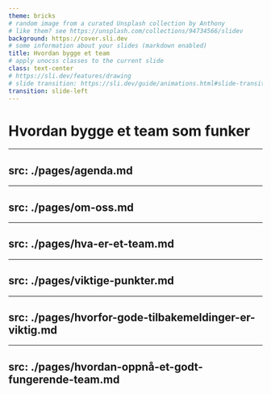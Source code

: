 ```yaml
---
theme: bricks
# random image from a curated Unsplash collection by Anthony
# like them? see https://unsplash.com/collections/94734566/slidev
background: https://cover.sli.dev
# some information about your slides (markdown enabled)
title: Hvordan bygge et team
# apply unocss classes to the current slide
class: text-center
# https://sli.dev/features/drawing
# slide transition: https://sli.dev/guide/animations.html#slide-transitions
transition: slide-left
---
```


# Hvordan bygge et team som funker

---
src: ./pages/agenda.md
---

---
src: ./pages/om-oss.md
---

---
src: ./pages/hva-er-et-team.md
---

---
src: ./pages/viktige-punkter.md
---

---
src: ./pages/hvorfor-gode-tilbakemeldinger-er-viktig.md
---

---
src: ./pages/hvordan-oppnå-et-godt-fungerende-team.md
---